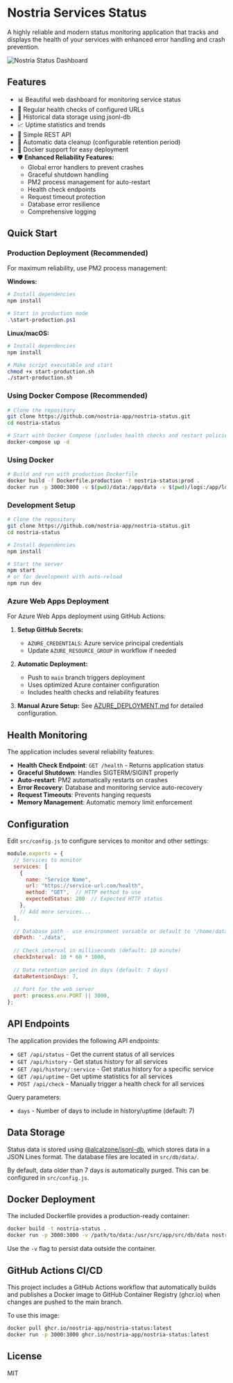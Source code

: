 # Nostria Services Status

A highly reliable and modern status monitoring application that tracks and displays the health of your services with enhanced error handling and crash prevention.

![Nostria Status Dashboard](https://via.placeholder.com/800x400?text=Nostria+Status+Dashboard)

## Features

- 📊 Beautiful web dashboard for monitoring service status
- 🔄 Regular health checks of configured URLs
- 📝 Historical data storage using jsonl-db
- 📈 Uptime statistics and trends
- 🔌 Simple REST API
- 🧹 Automatic data cleanup (configurable retention period)
- 🐳 Docker support for easy deployment
- 🛡️ **Enhanced Reliability Features:**
  - Global error handlers to prevent crashes
  - Graceful shutdown handling
  - PM2 process management for auto-restart
  - Health check endpoints
  - Request timeout protection
  - Database error resilience
  - Comprehensive logging

## Quick Start

### Production Deployment (Recommended)

For maximum reliability, use PM2 process management:

**Windows:**
```powershell
# Install dependencies
npm install

# Start in production mode
.\start-production.ps1
```

**Linux/macOS:**
```bash
# Install dependencies
npm install

# Make script executable and start
chmod +x start-production.sh
./start-production.sh
```

### Using Docker Compose (Recommended)

```bash
# Clone the repository
git clone https://github.com/nostria-app/nostria-status.git
cd nostria-status

# Start with Docker Compose (includes health checks and restart policies)
docker-compose up -d
```

### Using Docker

```bash
# Build and run with production Dockerfile
docker build -f Dockerfile.production -t nostria-status:prod .
docker run -p 3000:3000 -v $(pwd)/data:/app/data -v $(pwd)/logs:/app/logs nostria-status:prod
```

### Development Setup

```bash
# Clone the repository
git clone https://github.com/nostria-app/nostria-status.git
cd nostria-status

# Install dependencies
npm install

# Start the server
npm start
# or for development with auto-reload
npm run dev
```

### Azure Web Apps Deployment

For Azure Web Apps deployment using GitHub Actions:

1. **Setup GitHub Secrets:**
   - `AZURE_CREDENTIALS`: Azure service principal credentials
   - Update `AZURE_RESOURCE_GROUP` in workflow if needed

2. **Automatic Deployment:**
   - Push to `main` branch triggers deployment
   - Uses optimized Azure container configuration
   - Includes health checks and reliability features

3. **Manual Azure Setup:**
   See [AZURE_DEPLOYMENT.md](AZURE_DEPLOYMENT.md) for detailed configuration.

## Health Monitoring

The application includes several reliability features:

- **Health Check Endpoint**: `GET /health` - Returns application status
- **Graceful Shutdown**: Handles SIGTERM/SIGINT properly
- **Auto-restart**: PM2 automatically restarts on crashes
- **Error Recovery**: Database and monitoring service auto-recovery
- **Request Timeouts**: Prevents hanging requests
- **Memory Management**: Automatic memory limit enforcement

## Configuration

Edit `src/config.js` to configure services to monitor and other settings:

```javascript
module.exports = {
  // Services to monitor
  services: [
    {
      name: "Service Name",
      url: "https://service-url.com/health",
      method: "GET",  // HTTP method to use
      expectedStatus: 200  // Expected HTTP status
    },
    // Add more services...
  ],
  
  // Database path - use environment variable or default to '/home/data'
  dbPath: './data',
  
  // Check interval in milliseconds (default: 10 minute)
  checkInterval: 10 * 60 * 1000,
  
  // Data retention period in days (default: 7 days)
  dataRetentionDays: 7,
  
  // Port for the web server
  port: process.env.PORT || 3000,
};
```

## API Endpoints

The application provides the following API endpoints:

- `GET /api/status` - Get the current status of all services
- `GET /api/history` - Get status history for all services
- `GET /api/history/:service` - Get status history for a specific service
- `GET /api/uptime` - Get uptime statistics for all services
- `POST /api/check` - Manually trigger a health check for all services

Query parameters:
- `days` - Number of days to include in history/uptime (default: 7)

## Data Storage

Status data is stored using [@alcalzone/jsonl-db](https://github.com/AlCalzone/jsonl-db), which stores data in a JSON Lines format. The database files are located in `src/db/data/`.

By default, data older than 7 days is automatically purged. This can be configured in `src/config.js`.

## Docker Deployment

The included Dockerfile provides a production-ready container:

```bash
docker build -t nostria-status .
docker run -p 3000:3000 -v /path/to/data:/usr/src/app/src/db/data nostria-status
```

Use the `-v` flag to persist data outside the container.

## GitHub Actions CI/CD

This project includes a GitHub Actions workflow that automatically builds and publishes a Docker image to GitHub Container Registry (ghcr.io) when changes are pushed to the main branch.

To use this image:

```bash
docker pull ghcr.io/nostria-app/nostria-status:latest
docker run -p 3000:3000 ghcr.io/nostria-app/nostria-status:latest
```

## License

MIT
